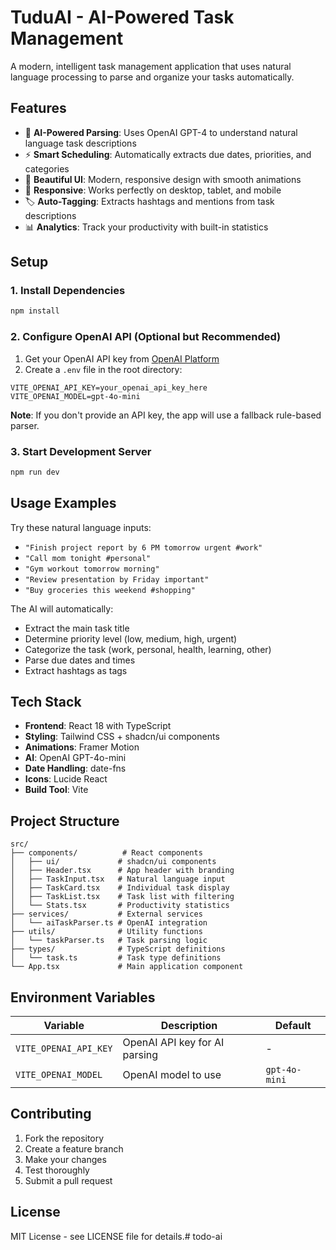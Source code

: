 # TuduAI - AI-Powered Task Management

A modern, intelligent task management application that uses natural language processing to parse and organize your tasks automatically.

## Features

- 🧠 **AI-Powered Parsing**: Uses OpenAI GPT-4 to understand natural language task descriptions
- ⚡ **Smart Scheduling**: Automatically extracts due dates, priorities, and categories
- 🎨 **Beautiful UI**: Modern, responsive design with smooth animations
- 📱 **Responsive**: Works perfectly on desktop, tablet, and mobile
- 🏷️ **Auto-Tagging**: Extracts hashtags and mentions from task descriptions
- 📊 **Analytics**: Track your productivity with built-in statistics

## Setup

### 1. Install Dependencies

```bash
npm install
```

### 2. Configure OpenAI API (Optional but Recommended)

1. Get your OpenAI API key from [OpenAI Platform](https://platform.openai.com/api-keys)
2. Create a `.env` file in the root directory:

```env
VITE_OPENAI_API_KEY=your_openai_api_key_here
VITE_OPENAI_MODEL=gpt-4o-mini
```

**Note**: If you don't provide an API key, the app will use a fallback rule-based parser.

### 3. Start Development Server

```bash
npm run dev
```

## Usage Examples

Try these natural language inputs:

- `"Finish project report by 6 PM tomorrow urgent #work"`
- `"Call mom tonight #personal"`
- `"Gym workout tomorrow morning"`
- `"Review presentation by Friday important"`
- `"Buy groceries this weekend #shopping"`

The AI will automatically:
- Extract the main task title
- Determine priority level (low, medium, high, urgent)
- Categorize the task (work, personal, health, learning, other)
- Parse due dates and times
- Extract hashtags as tags

## Tech Stack

- **Frontend**: React 18 with TypeScript
- **Styling**: Tailwind CSS + shadcn/ui components
- **Animations**: Framer Motion
- **AI**: OpenAI GPT-4o-mini
- **Date Handling**: date-fns
- **Icons**: Lucide React
- **Build Tool**: Vite

## Project Structure

```
src/
├── components/          # React components
│   ├── ui/             # shadcn/ui components
│   ├── Header.tsx      # App header with branding
│   ├── TaskInput.tsx   # Natural language input
│   ├── TaskCard.tsx    # Individual task display
│   ├── TaskList.tsx    # Task list with filtering
│   └── Stats.tsx       # Productivity statistics
├── services/           # External services
│   └── aiTaskParser.ts # OpenAI integration
├── utils/              # Utility functions
│   └── taskParser.ts   # Task parsing logic
├── types/              # TypeScript definitions
│   └── task.ts         # Task type definitions
└── App.tsx             # Main application component
```

## Environment Variables

| Variable | Description | Default |
|----------|-------------|---------|
| `VITE_OPENAI_API_KEY` | OpenAI API key for AI parsing | - |
| `VITE_OPENAI_MODEL` | OpenAI model to use | `gpt-4o-mini` |

## Contributing

1. Fork the repository
2. Create a feature branch
3. Make your changes
4. Test thoroughly
5. Submit a pull request

## License

MIT License - see LICENSE file for details.#   t o d o - a i  
 